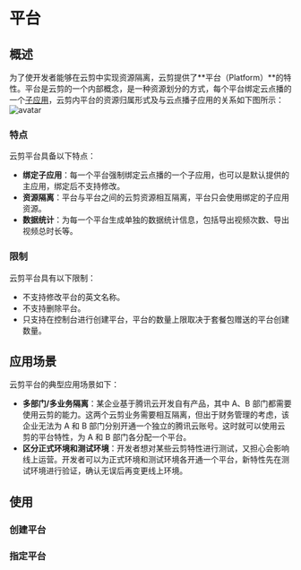 # 平台


## 概述
为了使开发者能够在云剪中实现资源隔离，云剪提供了**平台（Platform）**的特性。平台是云剪的一个内部概念，是一种资源划分的方式，每个平台绑定云点播的一个[子应用](/document/product/266/14574)，云剪内平台的资源归属形式及与云点播子应用的关系如下图所示：
![avatar](https://main.qcloudimg.com/raw/7729367b7f99ae1869d7d585cb0843f2.png)

### 特点
云剪平台具备以下特点：
- **绑定子应用**：每一个平台强制绑定云点播的一个子应用，也可以是默认提供的主应用，绑定后不支持修改。
- **资源隔离**：平台与平台之间的云剪资源相互隔离，平台只会使用绑定的子应用资源。
- **数据统计**：为每一个平台生成单独的数据统计信息，包括导出视频次数、导出视频总时长等。

### 限制
云剪平台具有以下限制：
- 不支持修改平台的英文名称。
- 不支持删除平台。
- 只支持在控制台进行创建平台，平台的数量上限取决于套餐包赠送的平台创建数量。

## 应用场景
云剪平台的典型应用场景如下：
- **多部门/多业务隔离**：某企业基于腾讯云开发自有产品，其中 A、B 部门都需要使用云剪的能力。这两个云剪业务需要相互隔离，但出于财务管理的考虑，该企业无法为 A 和 B 部门分别开通一个独立的腾讯云账号。这时就可以使用云剪的平台特性，为 A 和 B 部门各分配一个平台。
- **区分正式环境和测试环境**：开发者想对某些云剪特性进行测试，又担心会影响线上运营。开发者可以为正式环境和测试环境各开通一个平台，新特性先在测试环境进行验证，确认无误后再变更线上环境。

## 使用
### 创建平台

### 指定平台